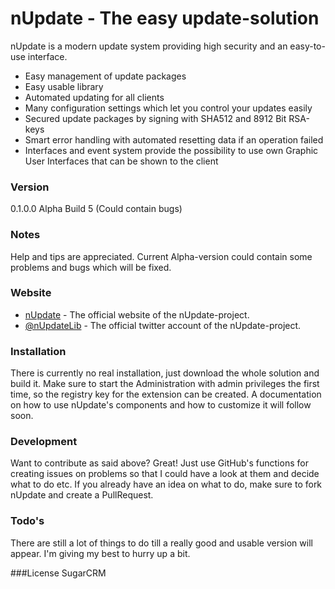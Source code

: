 # nUpdate - The easy update-solution

nUpdate is a modern update system providing high security and an easy-to-use interface.

- Easy management of update packages
- Easy usable library
- Automated updating for all clients
- Many configuration settings which let you control your updates easily
- Secured update packages by signing with SHA512 and 8912 Bit RSA-keys
- Smart error handling with automated resetting data if an operation failed
- Interfaces and event system provide the possibility to use own Graphic User Interfaces that can be shown to the client

### Version
0.1.0.0 Alpha Build 5 (Could contain bugs)

### Notes
Help and tips are appreciated. Current Alpha-version could contain some problems and bugs which will be fixed.

### Website
* [nUpdate] - The official website of the nUpdate-project.
* [@nUpdateLib] - The official twitter account of the nUpdate-project.

### Installation

There is currently no real installation, just download the whole solution and build it. Make sure to start the Administration with admin privileges the first time, so the registry key for the extension can be created.
A documentation on how to use nUpdate's components and how to customize it will follow soon.

### Development

Want to contribute as said above? Great!
Just use GitHub's functions for creating issues on problems so that I could have a look at them and decide what to do etc. If you already have an idea on what to do, make sure to fork nUpdate and create a PullRequest.

### Todo's
There are still a lot of things to do till a really good and usable version will appear. I'm giving my best to hurry up a bit.

###License
SugarCRM


[nUpdate]:http://www.nupdate.net/
[@nUpdateLib]:http://twitter.com/nUpdateLib
